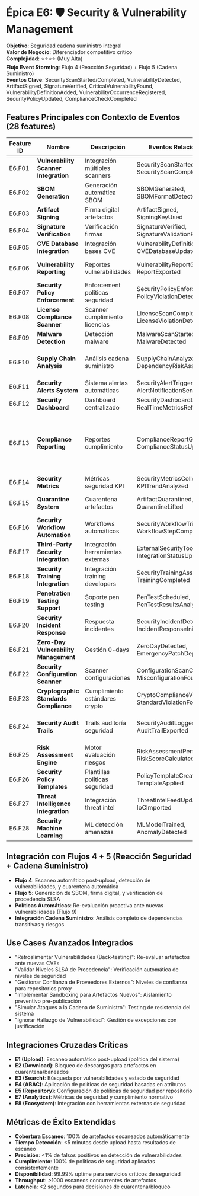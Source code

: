 # Épica E6: 🛡️ Security & Vulnerability Management
**Objetivo**: Seguridad cadena suministro integral  
**Valor de Negocio**: Diferenciador competitivo crítico  
**Complejidad**: ⭐⭐⭐⭐ (Muy Alta)  
**Flujo Event Storming**: Flujo 4 (Reacción Seguridad) + Flujo 5 (Cadena Suministro)  
**Eventos Clave**: SecurityScanStarted/Completed, VulnerabilityDetected, ArtifactSigned, SignatureVerified, CriticalVulnerabilityFound, VulnerabilityDefinitionAdded, VulnerabilityOccurrenceRegistered, SecurityPolicyUpdated, ComplianceCheckCompleted

## Features Principales con Contexto de Eventos (28 features)
| Feature ID | Nombre | Descripción | Eventos Relacionados | Use Cases | Prioridad | Estimación |
|------------|--------|-------------|---------------------|-----------|-----------|------------|
| E6.F01 | **Vulnerability Scanner Integration** | Integración múltiples scanners | SecurityScanStarted, SecurityScanCompleted | Escanear Artefacto por Vulnerabilidades | P1 | 13 pts |
| E6.F02 | **SBOM Generation** | Generación automática SBOM | SBOMGenerated, SBOMFormatDetected | Generar SBOM, Descargar SBOM | P1 | 8 pts |
| E6.F03 | **Artifact Signing** | Firma digital artefactos | ArtifactSigned, SigningKeyUsed | Firmar Artefacto/Atestación | P1 | 8 pts |
| E6.F04 | **Signature Verification** | Verificación firmas | SignatureVerified, SignatureValidationFailed | Verificar Firma Digital | P1 | 5 pts |
| E6.F05 | **CVE Database Integration** | Integración bases CVE | VulnerabilityDefinitionAdded, CVEDatabaseUpdated | Ver Definición de Vulnerabilidad | P1 | 8 pts |
| E6.F06 | **Vulnerability Reporting** | Reportes vulnerabilidades | VulnerabilityReportGenerated, ReportExported | Ver Informe de Seguridad, Generar Informe de Riesgos | P1 | 5 pts |
| E6.F07 | **Security Policy Enforcement** | Enforcement políticas seguridad | SecurityPolicyEnforced, PolicyViolationDetected | Security Policy Enforcement | P1 | 8 pts |
| E6.F08 | **License Compliance Scanner** | Scanner cumplimiento licencias | LicenseScanCompleted, LicenseViolationDetected | Bloquear Artefactos con Licencias Problemáticas | P1 | 8 pts |
| E6.F09 | **Malware Detection** | Detección malware | MalwareScanStarted, MalwareDetected | Malware Detection | P2 | 13 pts |
| E6.F10 | **Supply Chain Analysis** | Análisis cadena suministro | SupplyChainAnalyzed, DependencyRiskAssessed | Evaluar Riesgo de Dependencias Transitivas, Supply Chain Analysis | P2 | 13 pts |
| E6.F11 | **Security Alerts System** | Sistema alertas automáticas | SecurityAlertTriggered, AlertNotificationSent | Security Alerts System | P1 | 5 pts |
| E6.F12 | **Security Dashboard** | Dashboard centralizado | SecurityDashboardUpdated, RealTimeMetricsRefreshed | Security Dashboard | P1 | 8 pts |
| E6.F13 | **Compliance Reporting** | Reportes cumplimiento | ComplianceReportGenerated, ComplianceStatusUpdated | Evaluar Cumplimiento Normativo Automatizado, Generar Documentación de Cumplimiento Automática | P2 | 8 pts |
| E6.F14 | **Security Metrics** | Métricas seguridad KPI | SecurityMetricsCollected, KPITrendAnalyzed | Security Metrics | P1 | 3 pts |
| E6.F15 | **Quarantine System** | Cuarentena artefactos | ArtifactQuarantined, QuarantineLifted | Poner en Cuarentena Artefacto | P2 | 5 pts |
| E6.F16 | **Security Workflow Automation** | Workflows automáticos | SecurityWorkflowTriggered, WorkflowStepCompleted | Security Workflow Automation | P2 | 8 pts |
| E6.F17 | **Third-Party Security Integration** | Integración herramientas externas | ExternalSecurityToolIntegrated, IntegrationStatusUpdated | Integrar con Sistemas Externos de Seguridad | P2 | 8 pts |
| E6.F18 | **Security Training Integration** | Integración training developers | SecurityTrainingAssigned, TrainingCompleted | Security Training Integration | P3 | 5 pts |
| E6.F19 | **Penetration Testing Support** | Soporte pen testing | PenTestScheduled, PenTestResultsAnalyzed | Penetration Testing Support | P3 | 8 pts |
| E6.F20 | **Security Incident Response** | Respuesta incidentes | SecurityIncidentDetected, IncidentResponseInitiated | Security Incident Response | P2 | 8 pts |
| E6.F21 | **Zero-Day Vulnerability Management** | Gestión 0-days | ZeroDayDetected, EmergencyPatchDeployed | Zero-Day Vulnerability Management | P2 | 13 pts |
| E6.F22 | **Security Configuration Scanner** | Scanner configuraciones | ConfigurationScanCompleted, MisconfigurationFound | Security Configuration Scanner | P2 | 5 pts |
| E6.F23 | **Cryptographic Standards Compliance** | Cumplimiento estándares crypto | CryptoComplianceVerified, StandardViolationFound | Cryptographic Standards Compliance | P1 | 5 pts |
| E6.F24 | **Security Audit Trails** | Trails auditoría seguridad | SecurityAuditLogged, AuditTrailExported | Auditar Cambios en Políticas de Seguridad, Security Audit Trails | P1 | 3 pts |
| E6.F25 | **Risk Assessment Engine** | Motor evaluación riesgos | RiskAssessmentPerformed, RiskScoreCalculated | Risk Assessment Engine | P2 | 13 pts |
| E6.F26 | **Security Policy Templates** | Plantillas políticas seguridad | PolicyTemplateCreated, TemplateApplied | Security Policy Templates | P2 | 5 pts |
| E6.F27 | **Threat Intelligence Integration** | Integración threat intel | ThreatIntelFeedUpdated, IoCImported | Threat Intelligence Integration | P3 | 13 pts |
| E6.F28 | **Security Machine Learning** | ML detección amenazas | MLModelTrained, AnomalyDetected | Security Machine Learning | P3 | 21 pts |

## Integración con Flujos 4 + 5 (Reacción Seguridad + Cadena Suministro)
- **Flujo 4**: Escaneo automático post-upload, detección de vulnerabilidades, y cuarentena automática
- **Flujo 5**: Generación de SBOM, firma digital, y verificación de procedencia SLSA
- **Políticas Automáticas**: Re-evaluación proactiva ante nuevas vulnerabilidades (Flujo 9)
- **Integración Cadena Suministro**: Análisis completo de dependencias transitivas y riesgos

## Use Cases Avanzados Integrados
- "Retroalimentar Vulnerabilidades (Back-testing)": Re-evaluar artefactos ante nuevas CVEs
- "Validar Niveles SLSA de Procedencia": Verificación automática de niveles de seguridad
- "Gestionar Confianza de Proveedores Externos": Niveles de confianza para repositorios proxy
- "Implementar Sandboxing para Artefactos Nuevos": Aislamiento preventivo pre-publicación
- "Simular Ataques a la Cadena de Suministro": Testing de resistencia del sistema
- "Ignorar Hallazgo de Vulnerabilidad": Gestión de excepciones con justificación

## Integraciones Cruzadas Críticas
- **E1 (Upload)**: Escaneo automático post-upload (política del sistema)
- **E2 (Download)**: Bloqueo de descargas para artefactos en cuarentena/baneados
- **E3 (Search)**: Búsqueda por vulnerabilidades y estado de seguridad
- **E4 (ABAC)**: Aplicación de políticas de seguridad basadas en atributos
- **E5 (Repository)**: Configuración de políticas de seguridad por repositorio
- **E7 (Analytics)**: Métricas de seguridad y cumplimiento normativo
- **E8 (Ecosystem)**: Integración con herramientas externas de seguridad

## Métricas de Éxito Extendidas
- **Cobertura Escaneo**: 100% de artefactos escaneados automáticamente
- **Tiempo Detección**: <5 minutos desde upload hasta resultados de escaneo
- **Precisión**: <1% de falsos positivos en detección de vulnerabilidades
- **Cumplimiento**: 100% de políticas de seguridad aplicadas consistentemente
- **Disponibilidad**: 99.99% uptime para servicios críticos de seguridad
- **Throughput**: >1000 escaneos concurrentes de artefactos
- **Latencia**: <2 segundos para decisiones de cuarentena/bloqueo
